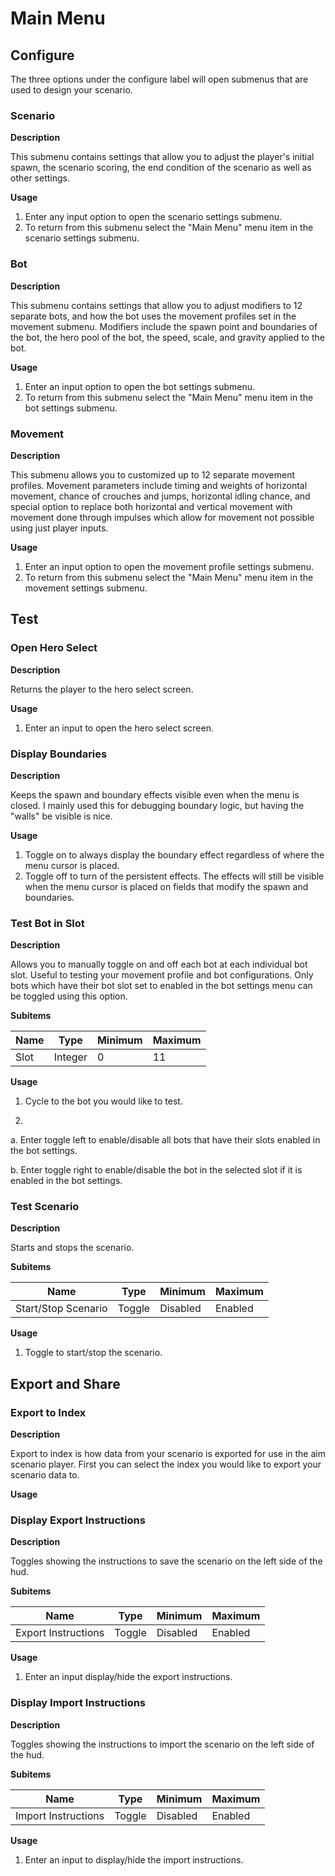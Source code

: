 
# Main Menu

## Configure

The three options under the configure label will open submenus that are used to design your scenario.

### Scenario

**Description**

This submenu contains settings that allow you to adjust the player's initial spawn, the scenario scoring, the end condition of the scenario as well as other settings.

**Usage**

1. Enter any input option to open the scenario settings submenu.
2. To return from this submenu select the "Main Menu" menu item in the scenario settings submenu.

### Bot

**Description**

This submenu contains settings that allow you to adjust modifiers to 12 separate bots, and how the bot uses the movement profiles set in the movement submenu. Modifiers include the spawn point and boundaries of the bot, the hero pool of the bot, the speed, scale, and gravity applied to the bot.

**Usage**

1. Enter an input option to open the bot settings submenu.
2. To return from this submenu select the "Main Menu" menu item in the bot settings submenu.

### Movement

**Description**

This submenu allows you to customized up to 12 separate movement profiles. Movement parameters include timing and weights of horizontal movement, chance of crouches and jumps, horizontal idling chance, and special option to replace both horizontal and vertical movement with movement done through impulses which allow for movement not possible using just player inputs.

**Usage**

1. Enter an input option to open the movement profile settings submenu.
2. To return from this submenu select the "Main Menu" menu item in the movement settings submenu.

## Test

### Open Hero Select

**Description**

Returns the player to the hero select screen.

**Usage**

1. Enter an input to open the hero select screen.

### Display Boundaries

**Description**

Keeps the spawn and boundary effects visible even when the menu is closed. I mainly used this for debugging boundary logic, but having the "walls" be visible is nice.

**Usage**

1. Toggle on to always display the boundary effect regardless of where the menu cursor is placed.
2. Toggle off to turn of the persistent effects. The effects will still be visible when the menu cursor is placed on fields that modify the spawn and boundaries.

### Test Bot in Slot

**Description**

Allows you to manually toggle on and off each bot at each individual bot slot. Useful to testing your movement profile and bot configurations. Only bots which have their bot slot set to enabled in the bot settings menu can be toggled using this option.

**Subitems**

| Name                       | Type                 | Minimum    | Maximum    |
| -------------------------- | -------------------- | ---------- | ---------- |
| Slot                       | Integer              | 0          | 11         |

**Usage**

1. Cycle to the bot you would like to test.

2.

a. Enter toggle left to enable/disable all bots that have their slots enabled in the bot settings.

b. Enter toggle right to enable/disable the bot in the selected slot if it is enabled in the bot settings.

### Test Scenario

**Description**

Starts and stops the scenario.

**Subitems**

| Name                       | Type                 | Minimum    | Maximum    |
| -------------------------- | -------------------- | ---------- | ---------- |
| Start/Stop Scenario        | Toggle               | Disabled   | Enabled    |

**Usage**

1. Toggle to start/stop the scenario.

## Export and Share

### Export to Index

**Description**

Export to index is how data from your scenario is exported for use in the aim scenario player. First you can select the index you would like to export your scenario data to.

**Usage**

### Display Export Instructions

**Description**

Toggles showing the instructions to save the scenario on the left side of the hud.

**Subitems**

| Name                       | Type                 | Minimum    | Maximum    |
| -------------------------- | -------------------- | ---------- | ---------- |
| Export Instructions        | Toggle               | Disabled   | Enabled    |

**Usage**

1. Enter an input display/hide the export instructions.

### Display Import Instructions

**Description**

Toggles showing the instructions to import the scenario on the left side of the hud.

**Subitems**

| Name                       | Type                 | Minimum    | Maximum    |
| -------------------------- | -------------------- | ---------- | ---------- |
| Import Instructions        | Toggle               | Disabled   | Enabled    |

**Usage**

1. Enter an input to display/hide the import instructions.